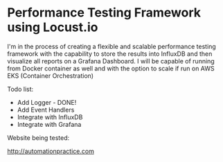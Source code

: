 # Performance Testing Framework using Locust.io

I'm in the process of creating a flexible and scalable performance testing framework with the capability to store the results into InfluxDB and then visualize all reports on a Grafana Dashboard. I will be capable of running from Docker container as well and with the option to scale if run on AWS EKS (Container Orchestration)

Todo list:
- Add Logger - DONE!
- Add Event Handlers
- Integrate with InfluxDB
- Integrate with Grafana

Website being tested:

http://automationpractice.com
